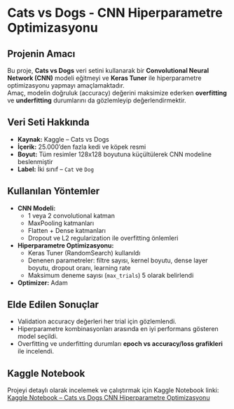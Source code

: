 # Cats vs Dogs - CNN Hiperparametre Optimizasyonu

## Projenin Amacı
Bu proje, **Cats vs Dogs** veri setini kullanarak bir **Convolutional Neural Network (CNN)** modeli eğitmeyi ve **Keras Tuner** ile hiperparametre optimizasyonu yapmayı amaçlamaktadır.  
Amaç, modelin doğruluk (accuracy) değerini maksimize ederken **overfitting** ve **underfitting** durumlarını da gözlemleyip değerlendirmektir.

## Veri Seti Hakkında
- **Kaynak:** Kaggle – Cats vs Dogs  
- **İçerik:** 25.000’den fazla kedi ve köpek resmi  
- **Boyut:** Tüm resimler 128x128 boyutuna küçültülerek CNN modeline beslenmiştir  
- **Label:** İki sınıf – `Cat` ve `Dog`  

## Kullanılan Yöntemler
- **CNN Modeli:**  
  - 1 veya 2 convolutional katman  
  - MaxPooling katmanları  
  - Flatten + Dense katmanları  
  - Dropout ve L2 regularization ile overfitting önlemleri  
- **Hiperparametre Optimizasyonu:**  
  - Keras Tuner (RandomSearch) kullanıldı  
  - Denenen parametreler: filtre sayısı, kernel boyutu, dense layer boyutu, dropout oranı, learning rate  
  - Maksimum deneme sayısı (`max_trials`) 5 olarak belirlendi  
- **Optimizer:** Adam  

## Elde Edilen Sonuçlar
- Validation accuracy değerleri her trial için gözlemlendi.  
- Hiperparametre kombinasyonları arasında en iyi performans gösteren model seçildi.  
- Overfitting ve underfitting durumları **epoch vs accuracy/loss grafikleri** ile incelendi.

## Kaggle Notebook
Projeyi detaylı olarak incelemek ve çalıştırmak için Kaggle Notebook linki:  
[Kaggle Notebook – Cats vs Dogs CNN Hiperparametre Optimizasyonu](https://www.kaggle.com/code/gamzesezgin/catanddogs/edit/run/263974247)
